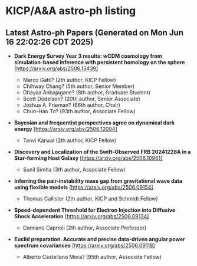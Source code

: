 # KICP/A&A astro-ph listing

## Latest Astro-ph Papers (Generated on Mon Jun 16 22:02:26 CDT 2025)

- **Dark Energy Survey Year 3 results: $w$CDM cosmology from simulation-based inference with persistent homology on the sphere**
[https://arxiv.org/abs/2506.13439]
  + Marco Gatti? (2th author, KICP Fellow)
  + Chihway Chang? (5th author, Senior Member)
  + Dhayaa Anbajagane? (8th author, Graduate Student)
  + Scott Dodelson? (20th author, Senior Associate)
  + Joshua A. Frieman? (66th author, Chair)
  + Chun-Hao To? (93th author, Associate Fellow)

- **Bayesian and frequentist perspectives agree on dynamical dark energy**
[https://arxiv.org/abs/2506.12004]
  + Tanvi Karwal (2th author, KICP Fellow)

- **Discovery and Localization of the Swift-Observed FRB 20241228A in a Star-forming Host Galaxy**
[https://arxiv.org/abs/2506.10961]
  + Sunil Simha (3th author, Associate Fellow)

- **Inferring the pair-instability mass gap from gravitational wave data using flexible models**
[https://arxiv.org/abs/2506.09154]
  + Thomas Callister (2th author, KICP and Schmidt Fellow)

- **Speed-dependent Threshold for Electron Injection into Diffusive Shock Acceleration**
[https://arxiv.org/abs/2506.09134]
  + Damiano Caprioli (2th author, Associate Professor)

- **Euclid preparation. Accurate and precise data-driven angular power spectrum covariances**
[https://arxiv.org/abs/2506.09118]
  + Alberto Castellano Mora? (95th author, Associate Fellow)


